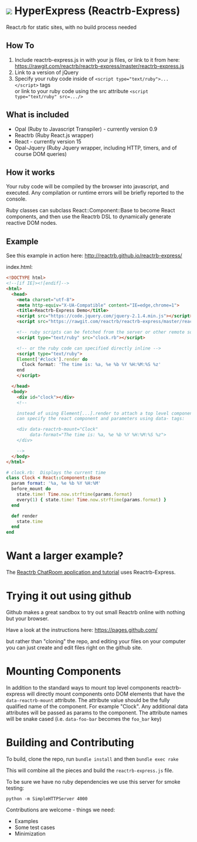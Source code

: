 #  ![](https://github.com/Serzhenka/hyper-loop-logos/blob/master/hyper-express_150.png) HyperExpress (Reactrb-Express)

React.rb for static sites, with no build process needed

## How To

1. Include reactrb-express.js in with your js files, or link to it from here: https://rawgit.com/reactrb/reactrb-express/master/reactrb-express.js
2. Link to a version of jQuery
3. Specify your ruby code inside of `<script type="text/ruby">...</script>` tags    
   or link to your ruby code using the src attribute `<script type="text/ruby" src=.../>`

## What is included

+ Opal (Ruby to Javascript Transpiler) - currently version 0.9
+ Reactrb (Ruby React.js wrapper)
+ React - currently version 15
+ Opal-Jquery (Ruby Jquery wrapper, including HTTP, timers, and of course DOM queries)

## How it works

Your ruby code will be compiled by the browser into javascript, and executed.  Any compilation or runtime errors
will be briefly reported to the console.

Ruby classes can subclass React::Component::Base to become React components, and then use the Reactrb
DSL to dynamically generate reactive DOM nodes.

## Example

See this example in action here: http://reactrb.github.io/reactrb-express/

index.html:
``` html
<!DOCTYPE html>
<!--[if IE]><![endif]-->
<html>
  <head>
    <meta charset="utf-8">
    <meta http-equiv="X-UA-Compatible" content="IE=edge,chrome=1">
    <title>Reactrb-Express Demo</title>
    <script src="https://code.jquery.com/jquery-2.1.4.min.js"></script>
    <script src="https://rawgit.com/reactrb/reactrb-express/master/reactrb-express.js"></script>

    <!-- ruby scripts can be fetched from the server or other remote source -->
    <script type="text/ruby" src="clock.rb"></script>

    <!-- or the ruby code can specified directly inline -->
    <script type="text/ruby">
    Element['#clock'].render do
      Clock format: 'The time is: %a, %e %b %Y %H:%M:%S %z'
    end
    </script>

  </head>
  <body>
    <div id="clock"></div>
    <!--

    instead of using Element[...].render to attach a top level component, you
    can specify the react component and parameters using data- tags:

    <div data-reactrb-mount="Clock"
         data-format="The time is: %a, %e %b %Y %H:%M:%S %z">
    </div>

    -->
  </body>
</html>
```

```ruby
# clock.rb:  Displays the current time
class Clock < React::Component::Base
  param format: '%a, %e %b %Y %H:%M'
  before_mount do
    state.time! Time.now.strftime(params.format)
    every(1) { state.time! Time.now.strftime(params.format) }
  end

  def render
    state.time
  end
end
```

# Want a larger example?  

The [Reactrb ChatRoom application and tutorial](http://reactrb.github.io/docs/tutorial.html) uses Reactrb-Express.

# Trying it out using github

Github makes a great sandbox to try out small Reactrb online with nothing but your browser.

Have a look at the instructions here: https://pages.github.com/

but rather than "cloning" the repo, and editing your files on your computer
you can just create and edit files right on the github site.

# Mounting Components

In addition to the standard ways to mount top level components reactrb-express will directly mount components onto DOM elements that have the `data-reactrb-mount` attribute.  The attribute value should be the fully qualified name of the component.  For example "Clock".  Any additional data attributes will be passed as params to the component.  The attribute names will be snake cased (i.e. `data-foo-bar` becomes the `foo_bar` key)

# Building and Contributing

To build, clone the repo, run `bundle install` and then `bundle exec rake`

This will combine all the pieces and build the `reactrb-express.js` file.

To be sure we have no ruby dependencies we use this server for smoke testing:

`python -m SimpleHTTPServer 4000`

Contributions are welcome - things we need:

+ Examples
+ Some test cases
+ Minimization
